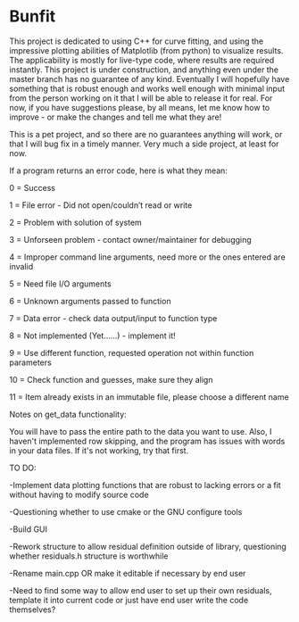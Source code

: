 # Bunfit

This project is dedicated to using C++ for curve fitting, and using the impressive plotting abilities of Matplotlib (from python) to visualize results.  The applicability is mostly for live-type code, where results are required instantly.  This project is under construction, and anything even under the master branch has no guarantee of any kind.  Eventually I will hopefully have something that is robust enough and works well enough with minimal input from the person working on it that I will be able to release it for real.  For now, if you have suggestions please, by all means, let me know how to improve - or make the changes and tell me what they are!

This is a pet project, and so there are no guarantees anything will work, or that I will bug fix in a timely manner.  Very much a side project, at least for now.

If a program returns an error code, here is what they mean:

0 = Success

1 = File error - Did not open/couldn’t read or write

2 = Problem with solution of system

3 = Unforseen problem - contact owner/maintainer for debugging

4 = Improper command line arguments, need more or the ones entered are invalid

5 = Need file I/O arguments

6 = Unknown arguments passed to function

7 = Data error - check data output/input to function type

8 = Not implemented (Yet……) - implement it!

9 = Use different function, requested operation not within function parameters

10 = Check function and guesses, make sure they align

11 = Item already exists in an immutable file, please choose a different name

Notes on get_data functionality:

You will have to pass the entire path to the data you want to use.  Also, I haven't implemented row skipping, and the program has issues with words in your data files.  If it's not working, try that first.

TO DO:

-Implement data plotting functions that are robust to lacking errors or a fit without having to modify source code

-Questioning whether to use cmake or the GNU configure tools

-Build GUI

-Rework structure to allow residual definition outside of library, questioning whether residuals.h structure is worthwhile

-Rename main.cpp OR make it editable if necessary by end user

-Need to find some way to allow end user to set up their own residuals, template it into current code or just have end user write the code themselves?

